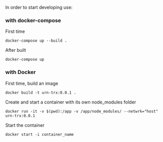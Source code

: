 In order to start developing use:

### with docker-compose

First time
```
docker-compose up --build .
```

After built
```
docker-compose up
```

### with Docker

First time, build an image
```
docker build -t urn-trx:0.0.1 .
```

Create and start a container with its own node_modules folder
```
docker run -it -v $(pwd):/app -v /app/node_modules/ --netwrk="host" urn-trx:0.0.1
```

Start the container
```
docker start -i container_name
```


